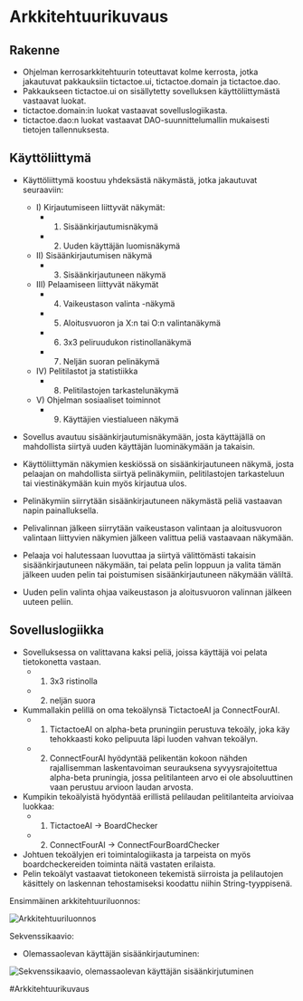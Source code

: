 # Arkkitehtuurikuvaus

## Rakenne

- Ohjelman kerrosarkkitehtuurin toteuttavat kolme kerrosta, jotka jakautuvat pakkauksiin tictactoe.ui, tictactoe.domain ja tictactoe.dao.
- Pakkaukseen tictactoe.ui on sisällytetty sovelluksen käyttöliittymästä vastaavat luokat.
- tictactoe.domain:in luokat vastaavat sovelluslogiikasta.
- tictactoe.dao:n luokat vastaavat DAO-suunnittelumallin mukaisesti tietojen tallennuksesta.

## Käyttöliittymä

- Käyttöliittymä koostuu yhdeksästä näkymästä, jotka jakautuvat seuraaviin:
  - I) Kirjautumiseen liittyvät näkymät:
    - 1) Sisäänkirjautumisnäkymä
    - 2) Uuden käyttäjän luomisnäkymä
  - II) Sisäänkirjautumisen näkymä
    - 3) Sisäänkirjautuneen näkymä
  - III) Pelaamiseen liittyvät näkymät
    - 4) Vaikeustason valinta -näkymä
    - 5) Aloitusvuoron ja X:n tai O:n valintanäkymä
    - 6) 3x3 peliruudukon ristinollanäkymä
    - 7) Neljän suoran pelinäkymä
  - IV) Pelitilastot ja statistiikka
    - 8) Pelitilastojen tarkastelunäkymä
  - V) Ohjelman sosiaaliset toiminnot
    - 9) Käyttäjien viestialueen näkymä

- Sovellus avautuu sisäänkirjautumisnäkymään, josta käyttäjällä on mahdollista siirtyä uuden käyttäjän luominäkymään ja takaisin.
- Käyttöliittymän näkymien keskiössä on sisäänkirjautuneen näkymä, josta pelaajan on mahdollista siirtyä pelinäkymiin, pelitilastojen tarkasteluun tai viestinäkymään kuin myös kirjautua ulos.
- Pelinäkymiin siirrytään sisäänkirjautuneen näkymästä peliä vastaavan napin painalluksella.
- Pelivalinnan jälkeen siirrytään vaikeustason valintaan ja aloitusvuoron valintaan liittyvien näkymien jälkeen valittua peliä vastaavaan näkymään.
- Pelaaja voi halutessaan luovuttaa ja siirtyä välittömästi takaisin sisäänkirjautuneen näkymään, tai pelata pelin loppuun ja valita tämän jälkeen uuden pelin tai poistumisen sisäänkirjautuneen näkymään väliltä.
- Uuden pelin valinta ohjaa vaikeustason ja aloitusvuoron valinnan jälkeen uuteen peliin.
  
## Sovelluslogiikka

- Sovelluksessa on valittavana kaksi peliä, joissa käyttäjä voi pelata tietokonetta vastaan.
  - 1) 3x3 ristinolla
  - 2) neljän suora
- Kummallakin pelillä on oma tekoälynsä TictactoeAI ja ConnectFourAI.
  - 1) TictactoeAI on alpha-beta pruningiin perustuva tekoäly, joka käy tehokkaasti koko pelipuuta läpi luoden vahvan tekoälyn.
  - 2) ConnectFourAI hyödyntää pelikentän kokoon nähden rajallisemman laskentavoiman seurauksena syvyysrajoitettua alpha-beta pruningia, jossa pelitilanteen arvo ei ole absoluuttinen vaan perustuu arvioon laudan arvosta.
- Kumpikin tekoälyistä hyödyntää erillistä pelilaudan pelitilanteita arvioivaa luokkaa:
  - 1) TictactoeAI -> BoardChecker
  - 2) ConnectFourAI -> ConnectFourBoardChecker
- Johtuen tekoälyjen eri toimintalogiikasta ja tarpeista on myös boardcheckereiden toiminta näitä vastaten erilaista.
- Pelin tekoälyt vastaavat tietokoneen tekemistä siirroista ja pelilautojen käsittely on laskennan tehostamiseksi koodattu niihin String-tyyppisenä.







Ensimmäinen arkkitehtuuriluonnos:

![Arkkitehtuuriluonnos](https://user-images.githubusercontent.com/93884822/145096147-f6ad0e8c-2682-4eb5-bf38-e22615107981.jpg)

Sekvenssikaavio:
- Olemassaolevan käyttäjän sisäänkirjautuminen:

![Sekvenssikaavio, olemassaolevan käyttäjän sisäänkirjutuminen](https://user-images.githubusercontent.com/93884822/145096483-b4f9442c-15fc-466c-93d4-9e8fde8e7b20.jpg)


#Arkkitehtuurikuvaus

